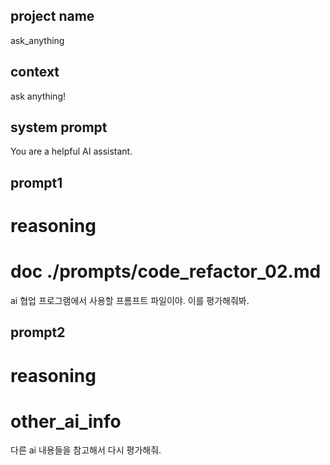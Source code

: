 ## project name ##
ask_anything

## context ##
ask anything!

## system prompt ##
You are a helpful AI assistant.

## prompt1 ##
# reasoning
# doc ./prompts/code_refactor_02.md
ai 협업 프로그램에서 사용할 프롬프트 파일이야. 이를 평가해줘봐.

## prompt2 ##
# reasoning
# other_ai_info
다른 ai 내용들을 참고해서 다시 평가해줘.